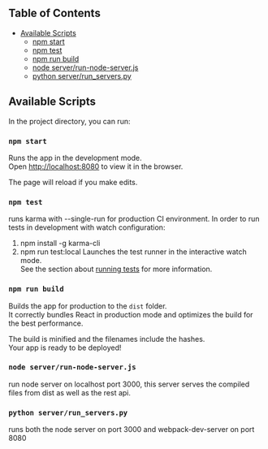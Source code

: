 ## Table of Contents

- [Available Scripts](#available-scripts)
  - [npm start](#npm-start)
  - [npm test](#npm-test)
  - [npm run build](#npm-run-build)
  - [node server/run-node-server.js](#run-node-server)
  - [python server/run_servers.py](#run_servers)

## Available Scripts

In the project directory, you can run:

### `npm start`

Runs the app in the development mode.<br>
Open [http://localhost:8080](http://localhost:8080) to view it in the browser.

The page will reload if you make edits.<br>

### `npm test`
runs karma with --single-run for production CI environment.
In order to run tests in development with watch configuration:
1. npm install -g karma-cli
2. npm run test:local
Launches the test runner in the interactive watch mode.<br>
See the section about [running tests](#running-tests) for more information.

### `npm run build`

Builds the app for production to the `dist` folder.<br>
It correctly bundles React in production mode and optimizes the build for the best performance.

The build is minified and the filenames include the hashes.<br>
Your app is ready to be deployed!

### `node server/run-node-server.js`

run node server on localhost port 3000, this server serves the compiled files from dist as well as the rest api.

### `python server/run_servers.py`

runs both the node server on port 3000 and webpack-dev-server on port 8080